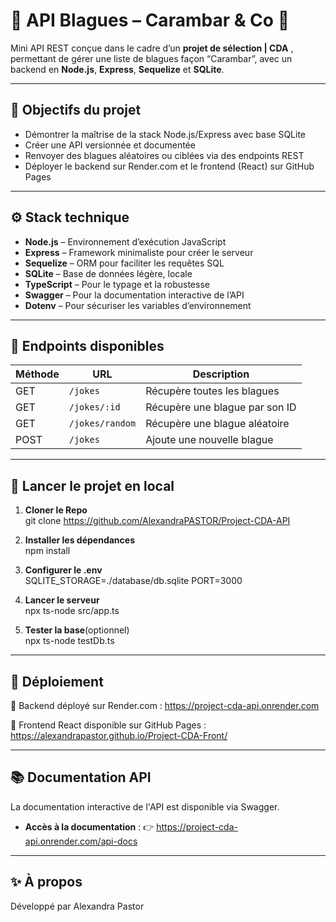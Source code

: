 # 🤖 API Blagues – Carambar & Co 🎉

Mini API REST conçue dans le cadre d’un **projet de sélection | CDA** , permettant de gérer une liste de blagues façon “Carambar”, avec un backend en **Node.js**, **Express**, **Sequelize** et **SQLite**.

---

## 🧠 Objectifs du projet

- Démontrer la maîtrise de la stack Node.js/Express avec base SQLite
- Créer une API versionnée et documentée
- Renvoyer des blagues aléatoires ou ciblées via des endpoints REST
- Déployer le backend sur Render.com et le frontend (React) sur GitHub Pages

---

## ⚙️ Stack technique

- **Node.js** – Environnement d’exécution JavaScript
- **Express** – Framework minimaliste pour créer le serveur
- **Sequelize** – ORM pour faciliter les requêtes SQL
- **SQLite** – Base de données légère, locale
- **TypeScript** – Pour le typage et la robustesse
- **Swagger** – Pour la documentation interactive de l’API
- **Dotenv** – Pour sécuriser les variables d’environnement

---

## 🔌 Endpoints disponibles

| Méthode | URL                | Description                      |
|---------|--------------------|----------------------------------|
| GET     | `/jokes`           | Récupère toutes les blagues      |
| GET     | `/jokes/:id`       | Récupère une blague par son ID   |
| GET     | `/jokes/random`    | Récupère une blague aléatoire    |
| POST    | `/jokes`           | Ajoute une nouvelle blague       |

---

## 🧪 Lancer le projet en local

1. **Cloner le Repo**  
git clone https://github.com/AlexandraPASTOR/Project-CDA-API

2. **Installer les dépendances**  
npm install

3. **Configurer le .env**  
SQLITE_STORAGE=./database/db.sqlite
PORT=3000

4. **Lancer le serveur**  
npx ts-node src/app.ts

5. **Tester la base**(optionnel)  
npx ts-node testDb.ts

---

## 🚀 Déploiement  

🔹 Backend déployé sur Render.com : https://project-cda-api.onrender.com

🔹 Frontend React disponible sur GitHub Pages : https://alexandrapastor.github.io/Project-CDA-Front/

---

## 📚 Documentation API  

La documentation interactive de l'API est disponible via Swagger.  
- **Accès à la documentation** : 👉 https://project-cda-api.onrender.com/api-docs

---

## ✨ À propos

Développé par Alexandra Pastor
